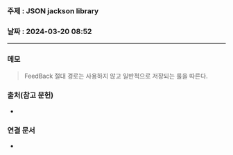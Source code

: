 ### 주제 : JSON jackson library

### 날짜 : 2024-03-20 08:52
----
### 메모
> FeedBack
> 절대 경로는 사용하지 않고 일반적으로 저장되는 룰을 따른다.
> 

### 출처(참고 문헌)
-

### 연결 문서
-
